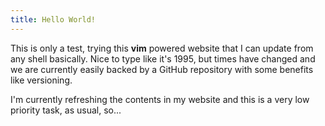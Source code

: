 ```yaml
---
title: Hello World!
---
```


This is only a test, trying this **vim** powered website that I can update from any shell basically.
Nice to type like it's 1995, but times have changed and we are currently easily backed by a GitHub repository with some benefits like versioning.

I'm currently refreshing the contents in my website and this is a very low priority task, as usual, so...
